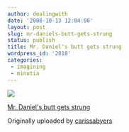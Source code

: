 ```yaml
---
author: dealingwith
date: '2008-10-13 12:04:00'
layout: post
slug: mr-daniels-butt-gets-strung
status: publish
title: Mr. Daniel's butt gets strung
wordpress_id: '2818'
categories:
 - imagining
 - minutia
---
```


[![][1]][2]

[Mr. Daniel's butt gets strung][3]

Originally uploaded by [carissabyers][4]


   [1]: http://farm4.static.flickr.com/3037/2937836187_aafdf0abcb_m.jpg

   [2]: http://www.flickr.com/photos/carissabyers/2937836187/ (photo sharing)

   [3]: http://www.flickr.com/photos/carissabyers/2937836187/

   [4]: http://www.flickr.com/people/carissabyers/

